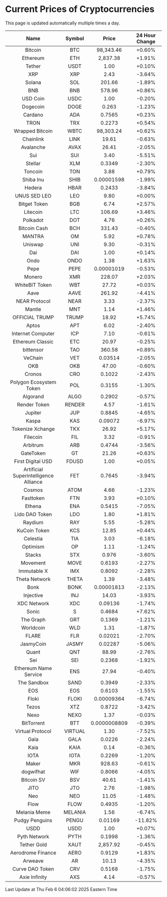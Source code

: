 # Current Prices of Cryptocurrencies
This page is updated automatically multiple times a day.

| Name | Symbol | Price | 24 Hour Change |
| :---: |:---:| :---: | :---: |
| Bitcoin | BTC | 98,343.46 | +0.60% |
| Ethereum | ETH | 2,837.38 | +1.91% |
| Tether | USDT | 1.00 | +0.10% |
| XRP | XRP | 2.43 | -3.64% |
| Solana | SOL | 201.66 | -1.89% |
| BNB | BNB | 578.96 | +0.86% |
| USD Coin | USDC | 1.00 | -0.20% |
| Dogecoin | DOGE | 0.263 | -1.23% |
| Cardano | ADA | 0.7565 | +0.23% |
| TRON | TRX | 0.2273 | +0.54% |
| Wrapped Bitcoin | WBTC | 98,303.24 | +0.62% |
| Chainlink | LINK | 19.61 | -0.63% |
| Avalanche | AVAX | 26.41 | -2.05% |
| Sui | SUI | 3.40 | -5.51% |
| Stellar | XLM | 0.3349 | -2.30% |
| Toncoin | TON | 3.88 | +0.79% |
| Shiba Inu | SHIB | 0.00001598 | -1.99% |
| Hedera | HBAR | 0.2433 | -3.84% |
| UNUS SED LEO | LEO | 9.80 | +0.00% |
| Bitget Token | BGB | 6.74 | +2.57% |
| Litecoin | LTC | 106.69 | +3.46% |
| Polkadot | DOT | 4.76 | +0.26% |
| Bitcoin Cash | BCH | 331.43 | -0.40% |
| MANTRA | OM | 5.92 | +0.78% |
| Uniswap | UNI | 9.30 | -0.31% |
| Dai | DAI | 1.00 | +0.14% |
| Ondo | ONDO | 1.38 | +1.63% |
| Pepe | PEPE | 0.00001019 | -0.53% |
| Monero | XMR | 228.07 | +2.03% |
| WhiteBIT Token | WBT | 27.72 | +0.03% |
| Aave | AAVE | 261.92 | -4.41% |
| NEAR Protocol | NEAR | 3.33 | -2.37% |
| Mantle | MNT | 1.14 | +1.46% |
| OFFICIAL TRUMP | TRUMP | 18.92 | +5.74% |
| Aptos | APT | 6.02 | -2.40% |
| Internet Computer | ICP | 7.10 | -0.61% |
| Ethereum Classic | ETC | 20.97 | -0.25% |
| bittensor | TAO | 360.58 | +0.89% |
| VeChain | VET | 0.03514 | -2.05% |
| OKB | OKB | 47.00 | -0.60% |
| Cronos | CRO | 0.1022 | -2.43% |
| Polygon Ecosystem Token | POL | 0.3155 | -1.30% |
| Algorand | ALGO | 0.2902 | -0.57% |
| Render Token | RENDER | 4.57 | -1.61% |
| Jupiter | JUP | 0.8845 | -4.65% |
| Kaspa | KAS | 0.09072 | -6.97% |
| Tokenize Xchange | TKX | 26.92 | +5.17% |
| Filecoin | FIL | 3.32 | -0.91% |
| Arbitrum | ARB | 0.4744 | -3.56% |
| GateToken | GT | 21.26 | +0.63% |
| First Digital USD | FDUSD | 1.00 | +0.05% |
| Artificial Superintelligence Alliance | FET | 0.7645 | -3.94% |
| Cosmos | ATOM | 4.66 | -1.23% |
| Fasttoken | FTN | 3.93 | +0.10% |
| Ethena | ENA | 0.5415 | -7.05% |
| Lido DAO Token | LDO | 1.80 | +1.81% |
| Raydium | RAY | 5.55 | -5.28% |
| KuCoin Token | KCS | 12.85 | +0.44% |
| Celestia | TIA | 3.03 | -6.18% |
| Optimism | OP | 1.11 | -1.24% |
| Stacks | STX | 0.976 | -3.60% |
| Movement | MOVE | 0.6193 | -2.27% |
| Immutable X | IMX | 0.8092 | -2.28% |
| Theta Network | THETA | 1.39 | -3.48% |
| Bonk | BONK | 0.00001813 | -2.13% |
| Injective | INJ | 14.03 | -3.93% |
| XDC Network | XDC | 0.09136 | -1.74% |
| Sonic | S | 0.4684 | +7.62% |
| The Graph | GRT | 0.1369 | -1.21% |
| Worldcoin | WLD | 1.31 | -1.87% |
| FLARE | FLR | 0.02021 | -2.70% |
| JasmyCoin | JASMY | 0.02287 | -5.06% |
| Quant | QNT | 88.99 | -2.76% |
| Sei | SEI | 0.2368 | -1.92% |
| Ethereum Name Service | ENS | 27.94 | -0.40% |
| The Sandbox | SAND | 0.3949 | -2.33% |
| EOS | EOS | 0.6103 | -1.55% |
| Floki | FLOKI | 0.00009364 | -6.74% |
| Tezos | XTZ | 0.8722 | -3.42% |
| Nexo | NEXO | 1.37 | -0.03% |
| BitTorrent | BTT | 0.0000008809 | -0.39% |
| Virtual Protocol | VIRTUAL | 1.30 | -7.52% |
| Gala | GALA | 0.0226 | -2.24% |
| Kaia | KAIA | 0.14 | -0.36% |
| IOTA | IOTA | 0.2269 | -1.20% |
| Maker | MKR | 928.63 | -0.61% |
| dogwifhat | WIF | 0.8066 | -4.05% |
| Bitcoin SV | BSV | 40.61 | -1.41% |
| JITO | JTO | 2.76 | -1.98% |
| Neo | NEO | 11.05 | -1.48% |
| Flow | FLOW | 0.4935 | -1.20% |
| Melania Meme | MELANIA | 1.56 | -6.74% |
| Pudgy Penguins | PENGU | 0.01169 | -11.82% |
| USDD | USDD | 1.00 | +0.07% |
| Pyth Network | PYTH | 0.1998 | -1.36% |
| Tether Gold | XAUT | 2,857.92 | -0.45% |
| Aerodrome Finance | AERO | 0.9129 | +1.83% |
| Arweave | AR | 10.13 | -4.35% |
| Curve DAO Token | CRV | 0.5168 | -1.75% |
| Axie Infinity | AXS | 4.14 | -0.57% |

Last Update at Thu Feb  6 04:06:02 2025 Eastern Time